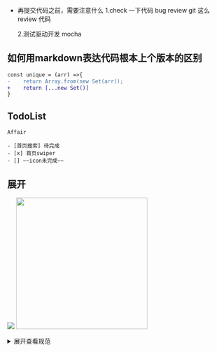 - 再提交代码之前，需要注意什么
    1.check 一下代码 bug
        review  git  这么review 代码

    2.测试驱动开发 mocha

## 如何用markdown表达代码根本上个版本的区别
``` diff
const unique = (arr) =>{
-    return Array.from(new Set(arr));
+    return [...new Set()]
}
```

## TodoList
    Affair 

    - [首页搜索] 待完成
    - [x] 首页swiper
    - [] ~~icon未完成~~


## 展开

![](https://sf3-ttcdn-tos.pstatp.com/img/user-avatar/8e77813111f7bd2f6ed7be36cacdbaa2~300x300.image)
<img src="https://sf3-ttcdn-tos.pstatp.com/img/user-avatar/5f23db3950d58a607f35495cea91e6e6~300x300.image" width="300">

<details>
<summary>展开查看规范</summary>
这是展开后的内容1
</details>